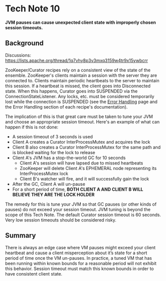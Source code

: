 # Tech Note 10

**JVM pauses can cause unexpected client state with improperly chosen session timeouts.**

## Background

Discussions: https://lists.apache.org/thread/1q7vhy8p3v3mxq3159w4tr9x15ywbcrr

ZooKeeper/Curator recipes rely on a consistent view of the state of the ensemble. ZooKeeper's clients maintain a session with the server they are connected to. Clients maintain periodic heartbeats to the server to maintain this session. If a heartbeat is missed, the client goes into Disconnected state. When this happens, Curator goes into SUSPENDED via the ConnectionStateListener. Any locks, etc. must be considered temporarily lost while the connection is SUSPENDED (see the [Error Handling](errors.md) page and the Error Handling section of each recipe's documentation).

The implication of this is that great care must be taken to tune your JVM and choose an appropriate session timeout. Here's an example of what can happen if this is not done:

* A session timeout of 3 seconds is used
* Client A creates a Curator InterProcessMutex and acquires the lock
* Client B also creates a Curator InterProcessMutex for the same path and is blocked waiting for the lock to release
* Client A's JVM has a stop-the-world GC for 10 seconds
  * Client A's session will have lapsed due to missed heartbeats
  * ZooKeeper will delete Client A's EPHEMERAL node representing its InterProcessMutex lock
  * Client B's watcher will fire, and it will successfully gain the lock
* After the GC, Client A will un-pause
* For a short period of time, **BOTH CLIENT A AND CLIENT B WILL BELIEVE THEY ARE THE LOCK HOLDER**

The remedy for this is tune your JVM so that GC pauses (or other kinds of pauses) do not exceed your session timeout. JVM tuning is beyond the scope of this Tech Note. The default Curator session timeout is 60 seconds. Very low session timeouts should be considered risky.

## Summary

There is always an edge case where VM pauses might exceed your client heartbeat and cause a client misperception about it’s state for a short period of time once the VM un-pauses. In practice, a tuned VM that has been running within known bounds for a reasonable period will not exhibit this behavior. Session timeout must match this known bounds in order to have consistent client state.
